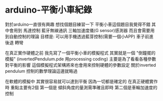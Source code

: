 # arduino-平衡小車紀錄

對於arduino一直很有興趣 想找個題目練習一下 平衡小車這個題目我覺得不錯
其中會用到 馬達控制 藍牙無線通訊 三軸加速度儀(G sensor)感測器 而且會需要用到自動控制的理論
目標是: 可以用手機透過藍芽控制(需要一個小APP) 車子前進 後退 轉彎

在真正實作硬體之前 我先寫了一個平衡小車的模擬程式 其實就是一個 "倒鐘擺的模擬" 
(invertedPendulum.pde 用processing coding) 主要是為了看看各種參數對平衡的影響 
這個模擬程式架構將來也會用來控制硬體的參數設定 關於inverted pendulum 控制的數學理論這邊就略過

在軟體的模擬中 其實很容易就可以達到平衡 因為一切都是確定的 在真正硬體實作時 重點主要有2個
第一個是 傾斜角度的量測需準確且即時 第二個是車輪加速度的控制


